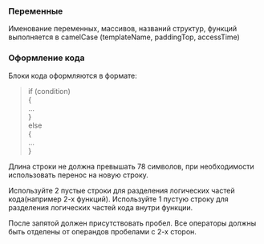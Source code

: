 ### Переменные
Именование переменных, массивов, названий структур, функций выполняется в camelCase (templateName, paddingTop, accessTime)
### Оформление кода
Блоки кода оформляются в формате:
>if (condition)  
>{  
  >   ...  
>}  
>  else  
>  {  
  >   ...  
>}  

Длина строки не должна превышать 78 символов, при необходимости использовать перенос на новую строку.

Используйте 2 пустые строки для разделения логических частей кода(например 2-х функций).
Используйте 1 пустую строку для разделения логических частей кода внутри функции.

После запятой должен присутствовать пробел.
Все операторы должны быть отделены от операндов пробелами с 2-х сторон.
